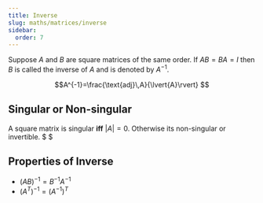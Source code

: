 ```yaml
---
title: Inverse
slug: maths/matrices/inverse
sidebar:
  order: 7
---
```


Suppose $A$ and $B$ are square matrices of the same order. If $AB = BA = I$ then
$B$ is called the inverse of $A$ and is denoted by $A^{−1}$.

```math
A^{-1}=\frac{\text{adj}\,A}{\lvert{A}\rvert}

```

## Singular or Non-singular

A square matrix is singular **iff** $\lvert{A}\rvert=0$. Otherwise its
non-singular or invertible. $ $

## Properties of Inverse

- $(AB)^{-1}=B^{-1}A^{-1}$
- $(A^T)^{-1}=(A^{-1})^{T}$
